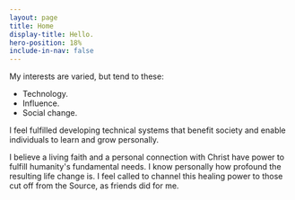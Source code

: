 ```yaml
---
layout: page
title: Home
display-title: Hello.
hero-position: 18%
include-in-nav: false
---
```


My interests are varied, but tend to these:

- Technology.
- Influence.
- Social change.

I feel fulfilled developing technical systems that benefit society
and enable individuals to learn and grow personally.

I believe a living faith and a personal connection with Christ have power to fulfill humanity's
fundamental needs. I know personally how profound the resulting life change is. I feel called to channel this
healing power to those cut off from the Source, as friends did for me.
